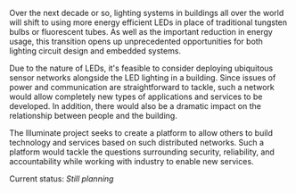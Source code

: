 Over the next decade or so, lighting systems in buildings all over the world
will shift to using more energy efficient LEDs in place of traditional
tungsten bulbs or fluorescent tubes.  As well as the important reduction in
energy usage, this transition opens up unprecedented opportunities for both
lighting circuit design and embedded systems.

Due to the nature of LEDs, it's feasible to consider deploying ubiquitous
sensor networks alongside the LED lighting in a building.  Since issues of
power and communication are straightforward to tackle, such a network would
allow completely new types of applications and services to be developed. In
addition, there would also be a dramatic impact on the relationship between
people and the building.

The Illuminate project seeks to create a platform to allow others to build
technology and services based on such distributed networks.  Such a platform
would tackle the questions surrounding security, reliability, and
accountability while working with industry to enable new services.

Current status: *Still planning*
